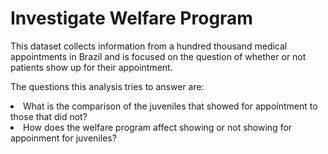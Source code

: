 # Investigate Welfare Program
This dataset collects information from a hundred thousand medical appointments in Brazil and is focused on the question of whether or not patients show up for their appointment.

The questions this analysis tries to answer are:
<li> What is the comparison of the juveniles that showed for appointment to those that did not?</li>
<li> How does the welfare program affect showing or not showing for appoinment for juveniles?</li>
